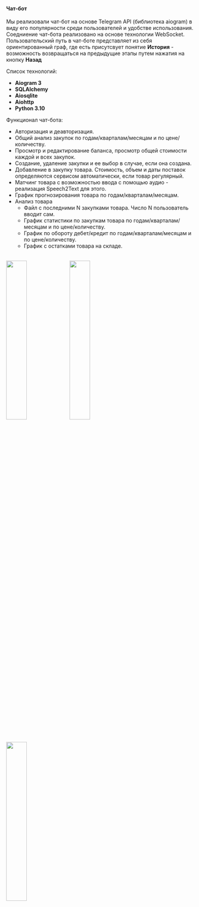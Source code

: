 #### Чат-бот

Мы реализовали чат-бот на основе Telegram API (библиотека aiogram) в виду его популярности среди пользователей и удобстве использования. Соедниение чат-бота реализовано на основе технологии WebSocket.
Пользовательский путь в чат-боте представляет из себя ориентированный граф, где есть присутсвует понятие **История** - возможность возвращаться на предыдущие этапы путем нажатия на кнопку **Назад**

Список технологий:
- **Aiogram 3**
- **SQLAlchemy**
- **Aiosqlite**
- **Aiohttp**
- **Python 3.10**

Функционал чат-бота:
- Авторизация и деавторизация.
- Общий анализ закупок по годам/кварталам/месяцам и по цене/количеству.
- Просмотр и редактирование баланса, просмотр общей стоимости каждой и всех закупок.
- Создание, удаление закупки и ее выбор в случае, если она создана.
- Добавление в закупку товара. Стоимость, объем и даты поставок определяются сервисом автоматически, если товар регулярный.
- Матчинг товара с возможностью ввода с помощью аудио - реализация Speech2Text для этого. 
- График прогнозирования товара по годам/кварталам/месяцам.
- Анализ товара
  - Файл с последними N закупками товара. Число N пользователь вводит сам.
  - График статистики по закупкам товара по годам/кварталам/месяцам и по цене/количеству.
  - График по обороту дебет/кредит по годам/кварталам/месяцам и по цене/количеству.
  - График с остатками товара на складе.

<br/>

<img src="https://github.com/ParkieV/lct2024/assets/61056244/4f9ab7ea-b43b-4420-b7cd-5dbf9d955666" width="33%">
<img src="https://github.com/ParkieV/lct2024/assets/61056244/483381e0-994b-4adb-a533-3e0509ef9078" width="33%">
<img src="https://github.com/ParkieV/lct2024/assets/61056244/877ddd42-0d58-487d-b2a9-39074f1ff169" width="33%">


